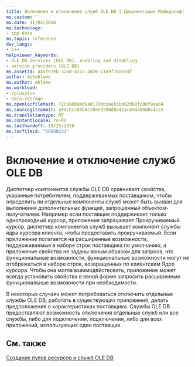 ```yaml
---
title: Включение и отключение служб OLE DB | Документация Майкрософт
ms.custom: ''
ms.date: 11/04/2016
ms.technology:
- cpp-data
ms.topic: reference
dev_langs:
- C++
helpviewer_keywords:
- OLE DB services [OLE DB], enabling and disabling
- service providers [OLE DB]
ms.assetid: 445f97eb-32a8-41c2-ad26-1169f78a074f
author: mikeblome
ms.author: mblome
ms.workload:
- cplusplus
- data-storage
ms.openlocfilehash: 72c890b94d84d170bb3ee01bd02d08fc00f9aa04
ms.sourcegitcommit: a9dcbcc85b4c28eed280d8e451c494a00d8c4c25
ms.translationtype: MT
ms.contentlocale: ru-RU
ms.lasthandoff: 10/25/2018
ms.locfileid: "50068231"
---
```

# <a name="enabling-and-disabling-ole-db-services"></a>Включение и отключение служб OLE DB

Диспетчер компонентов службы OLE DB сравнивает свойства, указанные потребителем, поддерживаемых поставщиком, чтобы определить ли отдельные компоненты служб может быть вызван для выполнения дополнительных функций, запрошенный объектом-получателем. Например если поставщик поддерживает только однопроходный курсор, приложение запрашивает Прокручиваемый курсор, диспетчер компонентов служб вызывает компонент службы ядра курсора клиента, чтобы предоставить прокручиваемый. Если приложение полагается на расширенные возможности, поддерживаемые в наборе строк поставщика по умолчанию, а приложение свойства не заданы явным образом для запроса, что функциональные возможности, функциональные возможности могут не отображаться в наборе строк, возвращенных по клиентским Ядро курсора. Чтобы она могла взаимодействовать, приложение может всегда установить свойства в явной форме запросить расширенные функциональные возможности при необходимости.

В некоторых случаях может потребоваться отключить отдельные службы OLE DB, работать в существующих приложений, делать предположения о характеристиках поставщика. Службы OLE DB предоставляют возможность отключения отдельных служб или все службы, либо для подключения, подключения, либо для всех приложений, использующих один поставщик.

## <a name="see-also"></a>См. также

[Создание пулов ресурсов и служб OLE DB](../../data/oledb/ole-db-resource-pooling-and-services.md)